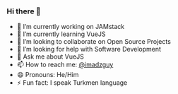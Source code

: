 ### Hi there 👋

- 🔭 I’m currently working on JAMstack
- 🌱 I’m currently learning VueJS
- 👯 I’m looking to collaborate on Open Source Projects
- 🤔 I’m looking for help with Software Development
- 💬 Ask me about VueJS
- 📫 How to reach me: [@imadzguy](https://twitter.com/imadzguy)
- 😄 Pronouns: He/Him
- ⚡ Fun fact: I speak Turkmen language
